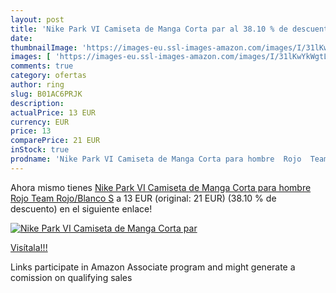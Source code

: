 ```yaml
---
layout: post
title: 'Nike Park VI Camiseta de Manga Corta par al 38.10 % de descuento'
date: 
thumbnailImage: 'https://images-eu.ssl-images-amazon.com/images/I/31lKwYkWgtL._SL200_.jpg'
images: [ 'https://images-eu.ssl-images-amazon.com/images/I/31lKwYkWgtL._SL200_.jpg' ]
comments: true
category: ofertas
author: ring
slug: B01AC6PRJK
description:
actualPrice: 13 EUR
currency: EUR
price: 13
comparePrice: 21 EUR
inStock: true
prodname: 'Nike Park VI Camiseta de Manga Corta para hombre  Rojo  Team Rojo/Blanco   S'
---
```


Ahora mismo tienes [Nike Park VI Camiseta de Manga Corta para hombre  Rojo  Team Rojo/Blanco   S](https://www.amazon.es/dp/B01AC6PRJK/?tag=tolees-21) a 13 EUR (original: 21 EUR) (38.10 %  de descuento) en el siguiente enlace!

[![Nike Park VI Camiseta de Manga Corta par](https://images-eu.ssl-images-amazon.com/images/I/31lKwYkWgtL._SL200_.jpg)](https://www.amazon.es/dp/B01AC6PRJK/?tag=tolees-21)

[Visítala!!!](https://www.amazon.es/dp/B01AC6PRJK/?tag=tolees-21)

Links participate in Amazon Associate program and might generate a comission on qualifying sales
